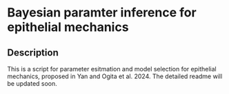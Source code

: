 Bayesian paramter inference for epithelial mechanics
===

## Description

This is a script for parameter esitmation and model selection for epithelial mechanics, proposed in Yan and Ogita et al. 2024. 
The detailed readme will be updated soon.
